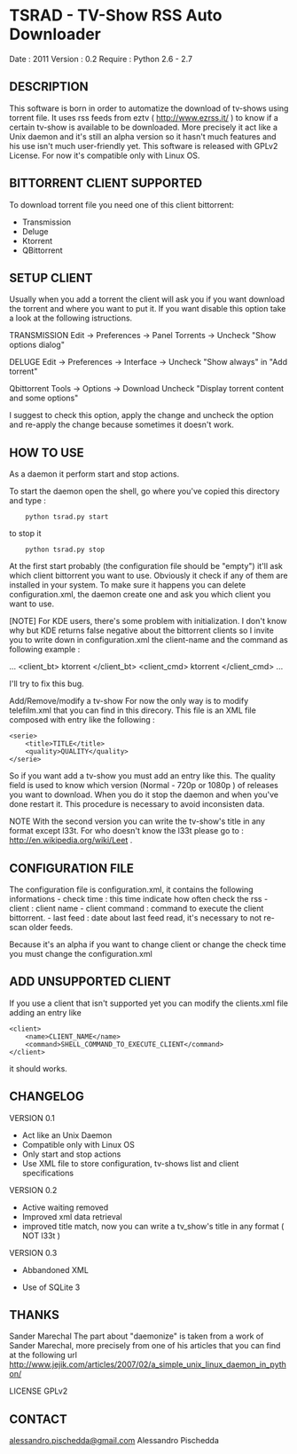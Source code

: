 TSRAD - TV-Show RSS Auto Downloader
===================================

Date : 2011
Version : 0.2
Require : Python 2.6 - 2.7

DESCRIPTION
-----------

This software is born in order to automatize the download of tv-shows using torrent file. It uses rss feeds from eztv ( http://www.ezrss.it/ ) to know if a certain tv-show is available to be downloaded.
More precisely it act like a Unix daemon and it's still an alpha version so it hasn't much features and his use isn't much user-friendly yet.
This software is released with GPLv2 License. For now it's compatible only with Linux OS.


BITTORRENT CLIENT SUPPORTED
---------------------------

To download torrent file you need one of this client bittorrent:

* Transmission
* Deluge
* Ktorrent
* QBittorrent


SETUP CLIENT
------------

Usually when you add a torrent the client will ask you if you want download the torrent and where you want to put it. If you want disable this option take a look at the following istructions.


TRANSMISSION
		Edit -> Preferences -> Panel Torrents -> Uncheck "Show options dialog"

DELUGE
		Edit -> Preferences -> Interface -> Uncheck "Show always" in "Add torrent"

Qbittorrent
		Tools -> Options -> Download Uncheck "Display torrent content and some options"

I suggest to check this option, apply the change and uncheck the option and re-apply the change because sometimes it doesn't work.


HOW TO USE
----------

As a daemon it perform start and stop actions.

To start the daemon open the shell, go where you've copied this directory and type :

		python tsrad.py start

to stop it 
	
		python tsrad.py stop

At the first start probably (the configuration file should be "empty") it'll ask which client bittorrent you want to use. Obviously it check if any of them are installed in your system. To make sure it happens you can delete configuration.xml, the daemon create one and ask you which client you want to use.

[NOTE]
For KDE users, there's some problem with initialization. I don't know why but KDE returns false negative about the bittorrent clients so I invite you to write down in configuration.xml the client-name and the command  as following example :

  ...
  <client_bt>
	ktorrent
  </client_bt>
  <client_cmd>
	ktorrent
  </client_cmd>
  ...
 
I'll try to fix this bug.

Add/Remove/modify a tv-show
For now the only way is to modify telefilm.xml that you can find in this direcory. This file is an XML file composed with entry like the following :

	<serie>
		<title>TITLE</title>
		<quality>QUALITY</quality>
	</serie>

So if you want add a tv-show you must add an entry like this. The quality field is used to know which version (Normal - 720p or 1080p ) of releases you want to download. 
When you do it stop the daemon and when you've done restart it. This procedure is necessary to avoid inconsisten data.

NOTE
With the second version you can write the tv-show's title in any format except l33t. For who doesn't know the l33t please go to :
	http://en.wikipedia.org/wiki/Leet .


CONFIGURATION FILE
------------------

The configuration file is configuration.xml, it contains the following informations
	- check time 	 : this time indicate how often check the rss
	- client	 : client name
	- client command : command to execute the client bittorrent.
	- last feed 	 : date about last feed read, it's necessary to not re-scan older feeds.

Because it's an alpha if you want to change client or change the check time you must change the configuration.xml


ADD UNSUPPORTED CLIENT
----------------------

If you use a client that isn't supported yet you can modify the clients.xml file adding an entry like 

	<client>
		<name>CLIENT_NAME</name>
		<command>SHELL_COMMAND_TO_EXECUTE_CLIENT</command>
	</client>

it should works.


CHANGELOG
---------

VERSION 0.1

+ Act like an Unix Daemon
+ Compatible only with Linux OS
+ Only start and stop actions
+ Use XML file to store configuration, tv-shows list and client specifications

VERSION 0.2
+ Active waiting removed
+ Improved xml data retrieval
+ improved title match, now you can write a tv_show's title in any format ( NOT l33t )


VERSION 0.3

- Abbandoned XML
+ Use of SQLite 3

THANKS
------
Sander Marechal
The part about "daemonize" is taken from a work of Sander Marechal, more precisely from one of his articles that you can find at the following url
http://www.jejik.com/articles/2007/02/a_simple_unix_linux_daemon_in_python/


LICENSE GPLv2


CONTACT 
-------

alessandro.pischedda@gmail.com
Alessandro Pischedda
